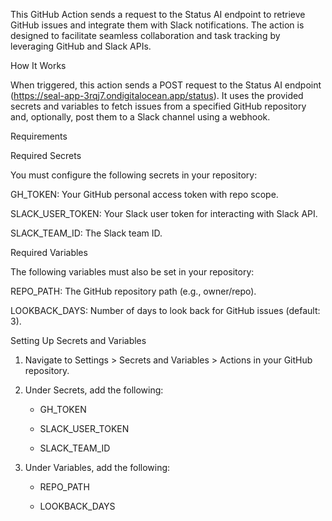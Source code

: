 This GitHub Action sends a request to the Status AI endpoint to retrieve GitHub issues and integrate them with Slack notifications. The action is designed to facilitate seamless collaboration and task tracking by leveraging GitHub and Slack APIs.

How It Works

When triggered, this action sends a POST request to the Status AI endpoint (https://seal-app-3rqj7.ondigitalocean.app/status). It uses the provided secrets and variables to fetch issues from a specified GitHub repository and, optionally, post them to a Slack channel using a webhook.

Requirements

Required Secrets

You must configure the following secrets in your repository:

GH_TOKEN: Your GitHub personal access token with repo scope.

SLACK_USER_TOKEN: Your Slack user token for interacting with Slack API.

SLACK_TEAM_ID: The Slack team ID.

Required Variables

The following variables must also be set in your repository:

REPO_PATH: The GitHub repository path (e.g., owner/repo).

LOOKBACK_DAYS: Number of days to look back for GitHub issues (default: 3).

Setting Up Secrets and Variables

1. Navigate to Settings > Secrets and Variables > Actions in your GitHub repository.

2. Under Secrets, add the following:

    - GH_TOKEN

    - SLACK_USER_TOKEN

    - SLACK_TEAM_ID

3. Under Variables, add the following:

    - REPO_PATH

    - LOOKBACK_DAYS

